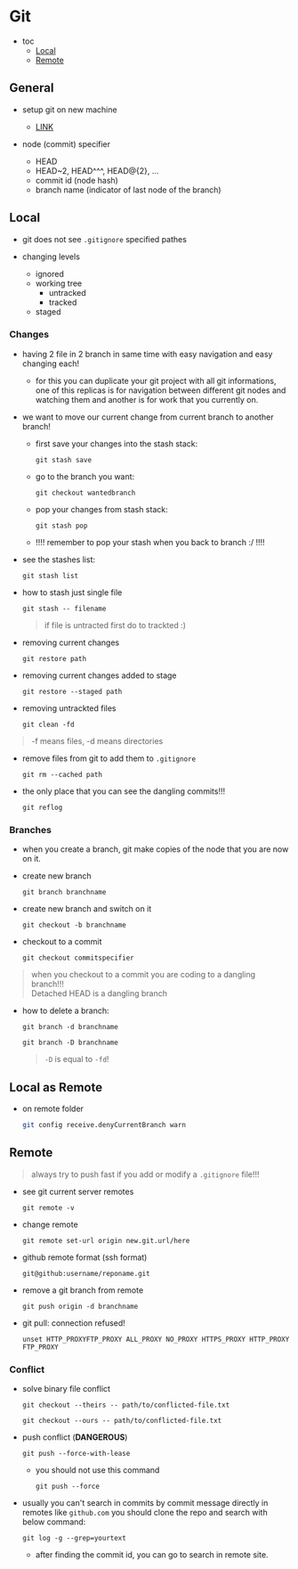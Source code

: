 # Git

- toc
  - [Local](#local)
  - [Remote](#remote)

## General

- setup git on new machine
  - [LINK](https://gist.github.com/qin-yu/bc26a2d280ee2e93b2d7860a1bfbd0c5)

- node (commit) specifier
  - HEAD
  - HEAD~2, HEAD^^^, HEAD@{2}, ...
  - commit id (node hash)
  - branch name (indicator of last node of the branch)

## Local

- git does not see `.gitignore` specified pathes

- changing levels
  - ignored
  - working tree
    - untracked
    - tracked
  - staged

### Changes

- having 2 file in 2 branch in same time with easy navigation
and easy changing each!
  - for this you can duplicate your git project with all
  git informations, one of this replicas is for navigation
  between different git nodes and watching them and another
  is for work that you currently on.

- we want to move our current change from current branch to
another branch!

  - first save your changes into the stash stack:

    ```shell
    git stash save
    ```

  - go to the branch you want:

    ```shell
    git checkout wantedbranch
    ```

  - pop your changes from stash stack:

    ```shell
    git stash pop
    ```
  
  - !!!! remember to pop your stash when you back to branch :/ !!!!

- see the stashes list:

  ```shell
  git stash list
  ```

- how to stash just single file

  ```shell
  git stash -- filename
  ```

  > if file is untracted first do to trackted :)
  
- removing current changes

  ```shell
  git restore path
  ```

- removing current changes added to stage

  ```shell
  git restore --staged path
  ```
  
- removing untrackted files

  ```shell
  git clean -fd
  ```

> -f means files, -d means directories

- remove files from git to add them to `.gitignore`

  ```shell
  git rm --cached path
  ```

- the only place that you can see the dangling commits!!!

  ```shell
  git reflog
  ```

### Branches

- when you create a branch, git make copies of the node that you are now on it.

- create new branch

  ```shell
  git branch branchname
  ```

- create new branch and switch on it

  ```shell
  git checkout -b branchname
  ```

- checkout to a commit

  ```shell
  git checkout commitspecifier
  ```

> when you checkout to a commit you are coding to a dangling branch!!! \
> Detached HEAD is a dangling branch
  
- how to delete a branch:

  ```shell
  git branch -d branchname
  ```

  ```shell
  git branch -D branchname
  ```

  > `-D` is equal to `-fd`!
  
## Local as Remote

- on remote folder

  ```sh
  git config receive.denyCurrentBranch warn
  ```
  
## Remote

> always try to push fast if you add or modify a `.gitignore` file!!!

- see git current server remotes

  ```shell
  git remote -v
  ```

- change remote

  ```shell
  git remote set-url origin new.git.url/here
  ```

- github remote format (ssh format)

  ```shell
  git@github:username/reponame.git
  ```

- remove a git branch from remote

  ```shell
  git push origin -d branchname
  ```

- git pull: connection refused!

  ```shell
  unset HTTP_PROXYFTP_PROXY ALL_PROXY NO_PROXY HTTPS_PROXY HTTP_PROXY FTP_PROXY
  ```
  
### Conflict

- solve binary file conflict

  ```shell
  git checkout --theirs -- path/to/conflicted-file.txt
  ```

  ```shell
  git checkout --ours -- path/to/conflicted-file.txt
  ```

- push conflict (**DANGEROUS**)

  ```shell
  git push --force-with-lease
  ```
  
  - you should not use this command

    ```shell
    git push --force
    ```

- usually you can't search in commits by commit message directly in remotes like `github.com`
  you should clone the repo and search with below command:

    ```shell
    git log -g --grep=yourtext
    ```

  - after finding the commit id, you can go to search in remote site.
